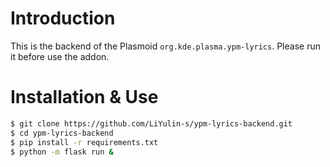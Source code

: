 # Introduction
This is the backend of the Plasmoid `org.kde.plasma.ypm-lyrics`.
Please run it before use the addon.
# Installation & Use
```sh
$ git clone https://github.com/LiYulin-s/ypm-lyrics-backend.git
$ cd ypm-lyrics-backend
$ pip install -r requirements.txt
$ python -m flask run &
```